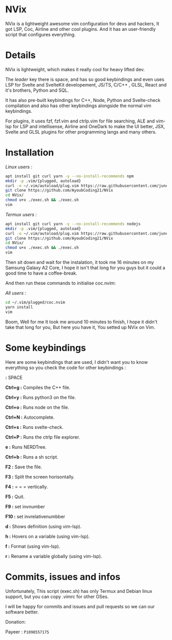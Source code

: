# NVix
NVix is a lightweight awesome vim configuration for devs and hackers, It got LSP, Coc, Airline and other cool plugins. And it has an user-friendly script that configures everything.
# Details
NVix is lightweight, which makes it really cool for heavy lifted dev.

The *leader* key there is space, and has so good keybindings and even uses LSP for Svelte and SvelteKit developement, JS/TS, C/C++ , GLSL, React and it's brothers, Python and SQL.

It has also pre-built keybindings for C++, Node, Python and Svelte-check compilation and also has other keybindings alongside the normal vim keybindings.

For plugins, it uses fzf, fzf.vim and ctrlp.vim for file searching, ALE and vim-lsp for LSP and intellisense, Airline and OneDark to make the UI better, JSX, Svelte and GLSL plugins for other programming langs and many others.

# Installation

*Linux users :*

```sh
apt install git curl yarn -y --no-install-recommends npm
mkdir -p .vim/{plugged, autoload}
curl -o ~/.vim/autoload/plug.vim https://raw.githubusercontent.com/junegunn/vim-plug/master/plug.vim
git clone https://github.com/AyoubCoding21/NVix
cd NVix/
chmod u+x ./exec.sh && ./exec.sh
vim
```

*Termux users :*

```sh
apt install git curl yarn -y --no-install-recommends nodejs
mkdir -p .vim/{plugged, autoload}
curl -o ~/.vim/autoload/plug.vim https://raw.githubusercontent.com/junegunn/vim-plug/master/plug.vim
git clone https://github.com/AyoubCoding21/NVix
cd NVix/
chmod u+x ./exec.sh && ./exec.sh
vim
```

Then sit down and wait for the instalation, it took me 16 minutes on my Samsung Galaxy A2 Core, I hope it isn't that long for you guys but it could a good time to have a coffee-break.

And then run these commands to initialise coc.nvim:

*All users :*

```sh
cd ~/.vim/plugged/coc.nvim
yarn install
vim
```

Boom, Well for me It took me around 10 minutes to finish, I hope it didn't take that long for you, But here you have it, You setted up NVix on Vim.

# Some keybindings

Here are some keybindings that are used, I didn't want you to know everything so  you check the code for other keybindings :

**<leader> :** SPACE

**Ctrl+g :** Compiles the C++ file.

**Ctrl+y :** Runs python3 on the file.

**Ctrl+o :** Runs node on the file.

**Ctrl+N :** Autocomplete.

**Ctrl+s :** Runs svelte-check.

**Ctrl+P :** Runs the ctrlp file explorer.

**<leader>e :** Runs NERDTree.

**Ctrl+b :** Runs a sh script.

**F2 :** Save the file.

**F3 :** Split the screen horisontally.

**F4 :**   =    =     =   vertically.

**F5 :** Quit.

**F9 :** set invnumber

**F10 :** set invrelativenumbber

**<leader>d :** Shows definition (using vim-lsp).

**<leader>h :** Hovers on a variable (using vim-lsp).

**<leader>f :** Format (using vim-lsp).

**<leader>r :** Rename a variable globally (using vim-lsp).




# Commits, issues and infos

Unfortunately, This script (exec.sh) has only Termux and Debian linux support, but you can copy .vimrc for other OSes.

I will be happy for commits and issues and pull requests so we can our software better.

Donation:

Payeer : ```P1098557175```
